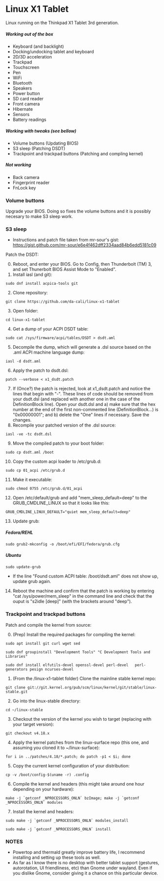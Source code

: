 # Linux X1 Tablet

Linux running on the Thinkpad X1 Tablet 3rd generation.

##### Working out of the box

* Keyboard (and backlight)
* Docking/undocking tablet and keyboard
* 2D/3D acceleration
* Trackpad
* Touchscreen
* Pen
* WiFi
* Bluetooth
* Speakers
* Power button
* SD card reader
* Front camera
* Hibernate
* Sensors
* Battery readings

##### Working with tweaks (see bellow)

* Volume buttons (Updating BIOS)
* S3 sleep (Patching DSDT)
* Trackpoint and trackpad buttons (Patching and compling kernel)

##### Not working

* Back camera
* Fingerprint reader
* FnLock key

### Volume buttons

Upgrade your BIOS. Doing so fixes the volume buttons and it is possibly necesary to make S3 sleep work.

### S3 sleep

* Instructions and patch file taken from mr-sour's gist: https://gist.github.com/mr-sour/e6e4f462dff2334aad84b6edd5181c09

Patch the DSDT:

0. Reboot, and enter your BIOS. Go to Config, then Thunderbolt (TM) 3, and set Thunerbolt BIOS Assist Mode to "Enabled".
1. Install iasl (and git):
  ```
  sudo dnf install acpica-tools git
  ```
2. Clone repository:
  ```
  git clone https://github.com/da-cali/linux-x1-tablet
  ```
3. Open folder:
  ```
  cd linux-x1-tablet
  ```
4. Get a dump of your ACPI DSDT table:
  ```
  sudo cat /sys/firmware/acpi/tables/DSDT > dsdt.aml
  ```
5. Decompile the dump, which will generate a .dsl source based on the .aml ACPI machine language dump:
  ```
  iasl -d dsdt.aml
  ```
6. Apply the patch to dsdt.dsl:
  ```
  patch --verbose < x1_dsdt.patch
  ```
7. If (Once?) the patch is rejected, look at x1_dsdt.patch and notice the lines that begin with "-". These lines of code should be removed from your dsdt.dsl (and replaced with another one in the case of the DefinitionBlock line). Open your dsdt.dsl and a) make sure that the hex number at the end of the first non-commented line (DefinitionBlock...) is "0x00000001"; and b) delete the "One" lines if necessary. Save the changes.
8. Recompile your patched version of the .dsl source:
  ```
  iasl -ve -tc dsdt.dsl
  ```
9. Move the compiled patch to your boot folder:
  ```
  sudo cp dsdt.aml /boot
  ```
10. Copy the custom acpi loader to /etc/grub.d:
  ```
  sudo cp 01_acpi /etc/grub.d
  ```
11. Make it executable:
  ```
  sudo chmod 0755 /etc/grub.d/01_acpi
  ```
12. Open /etc/default/grub and add "mem_sleep_default=deep" to the GRUB_CMDLINE_LINUX so that it looks like this:
  ```
  GRUB_CMDLINE_LINUX_DEFAULT="quiet mem_sleep_default=deep"
  ```
13. Update grub:
  ##### Fedora/REHL 
  ```
  sudo grub2-mkconfig -o /boot/efi/EFI/fedora/grub.cfg
  ```  
  ##### Ubuntu
  ```
  sudo update-grub
  ```
* If the line "Found custom ACPI table: /boot/dsdt.aml" does not show up, update grub again.

14. Reboot the machine and confirm that the patch is working by entering "cat /sys/power/mem_sleep" in the command line and check that the ouput is "s2idle [deep]" (with the brackets around "deep").

### Trackpoint and trackpad buttons

Patch and compile the kernel from source:

0. (Prep) Install the required packages for compiling the kernel:
  ```
  sudo apt install git curl wget sed
  ```
  ```
  sudo dnf groupinstall "Development Tools" "C Development Tools and Libraries"
  ```
  ```
  sudo dnf install elfutils-devel openssl-devel perl-devel   perl-generators pesign ncurses-devel
  ```
1. (From the /linux-x1-tablet folder) Clone the mainline stable kernel repo:
  ```
  git clone git://git.kernel.org/pub/scm/linux/kernel/git/stable/linux-stable.git
  ```
2. Go into the linux-stable directory:
  ```
  cd ~/linux-stable
  ```
3. Checkout the version of the kernel you wish to target (replacing with your target version):
  ```
  git checkout v4.18.x
  ```
4. Apply the kernel patches from the linux-surface repo (this one, and assuming you cloned it to ~/linux-surface):
  ```
  for i in ../patches/4.18/*.patch; do patch -p1 < $i; done
  ```
5. Copy the current kernel configuration of your distribution:
  ```
  cp -v /boot/config-$(uname -r) .config
  ```
6. Compile the kernel and headers (this might take around one hour depending on your hardware):
  ```
  make -j `getconf _NPROCESSORS_ONLN` bzImage; make -j `getconf _NPROCESSORS_ONLN` modules
  ```
7. Install the kernel and headers:
  ```
  sudo make -j `getconf _NPROCESSORS_ONLN` modules_install
  ```
  ```
  sudo make -j `getconf _NPROCESSORS_ONLN` install
  ```


### NOTES

* Powertop and thermald greatly improve battery life, I recommend installing and setting up these tools as well. 
* As far as I know there is no desktop with better tablet support (gestures, autorotation, UI friendliness, etc) than Gnome under wayland. Even if you dislike Gnome, consider giving it a chance on this particular device.